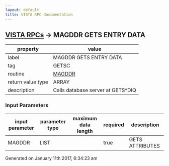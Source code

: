 ```yaml
---
layout: default
title: VISTA RPC documentation
---
```




## [VISTA RPCs](TableOfContent.md) &#8594; MAGDDR GETS ENTRY DATA 

 property | value 
--- | --- 
 label | MAGDDR GETS ENTRY DATA
 tag | GETSC
 routine | [MAGDDR](http://code.osehra.org/dox/Routine_MAGDDR_source.html)
 return value type | ARRAY
 description | Calls database server at GETS^DIQ

### Input Parameters

| input parameter | parameter type | maximum data length | required | description | 
| --- | --- | --- | --- | --- | 
| MAGDDR | LIST |  | true | GETS ATTRIBUTES | 




Generated on January 11th 2017, 6:34:23 am